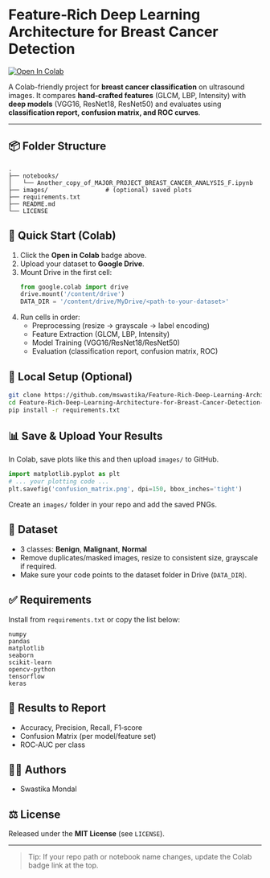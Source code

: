 # Feature‑Rich Deep Learning Architecture for Breast Cancer Detection

[![Open In Colab](https://colab.research.google.com/assets/colab-badge.svg)](https://colab.research.google.com/github/mswastika/Feature-Rich-Deep-Learning-Architecture-for-Breast-Cancer-Detection-/blob/main/notebooks/Another_copy_of_MAJOR_PROJECT_BREAST_CANCER_ANALYSIS_F.ipynb)

A Colab-friendly project for **breast cancer classification** on ultrasound images. It compares **hand‑crafted features** (GLCM, LBP, Intensity) with **deep models** (VGG16, ResNet18, ResNet50) and evaluates using **classification report, confusion matrix, and ROC curves**.

---

## 📦 Folder Structure
```
.
├── notebooks/
│   └── Another_copy_of_MAJOR_PROJECT_BREAST_CANCER_ANALYSIS_F.ipynb
├── images/                # (optional) saved plots
├── requirements.txt
├── README.md
└── LICENSE
```

## 🚀 Quick Start (Colab)
1. Click the **Open in Colab** badge above.
2. Upload your dataset to **Google Drive**.
3. Mount Drive in the first cell:
   ```python
   from google.colab import drive
   drive.mount('/content/drive')
   DATA_DIR = '/content/drive/MyDrive/<path-to-your-dataset>'
   ```
4. Run cells in order:
   - Preprocessing (resize → grayscale → label encoding)
   - Feature Extraction (GLCM, LBP, Intensity)
   - Model Training (VGG16/ResNet18/ResNet50)
   - Evaluation (classification report, confusion matrix, ROC)

## 🧰 Local Setup (Optional)
```bash
git clone https://github.com/mswastika/Feature-Rich-Deep-Learning-Architecture-for-Breast-Cancer-Detection-.git
cd Feature-Rich-Deep-Learning-Architecture-for-Breast-Cancer-Detection-
pip install -r requirements.txt
```

## 📊 Save & Upload Your Results
In Colab, save plots like this and then upload `images/` to GitHub.
```python
import matplotlib.pyplot as plt
# ... your plotting code ...
plt.savefig('confusion_matrix.png', dpi=150, bbox_inches='tight')
```
Create an `images/` folder in your repo and add the saved PNGs.

## 📝 Dataset
- 3 classes: **Benign**, **Malignant**, **Normal**
- Remove duplicates/masked images, resize to consistent size, grayscale if required.
- Make sure your code points to the dataset folder in Drive (`DATA_DIR`).

## ✅ Requirements
Install from `requirements.txt` or copy the list below:
```
numpy
pandas
matplotlib
seaborn
scikit-learn
opencv-python
tensorflow
keras
```

## 🧪 Results to Report
- Accuracy, Precision, Recall, F1‑score
- Confusion Matrix (per model/feature set)
- ROC‑AUC per class

## 👩‍💻 Authors
- Swastika Mondal
  

## ⚖️ License
Released under the **MIT License** (see `LICENSE`).

---

> Tip: If your repo path or notebook name changes, update the Colab badge link at the top.
